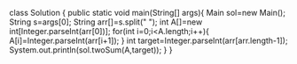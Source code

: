 
class Solution {
	public static void main(String[] args){
		Main sol=new Main();
		String s=args[0];
		String arr[]=s.split(" ");
		int A[]=new int[Integer.parseInt(arr[0])];
		for(int i=0;i<A.length;i++){
			A[i]=Integer.parseInt(arr[i+1]);
		}
		int target=Integer.parseInt(arr[arr.length-1]);
		System.out.println(sol.twoSum(A,target));
	}
}

